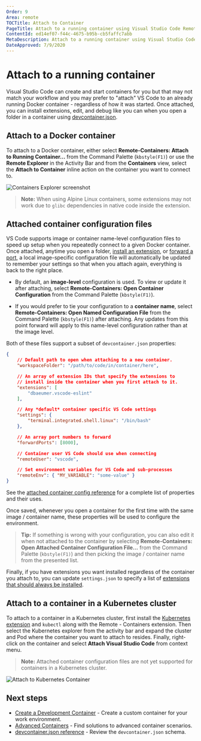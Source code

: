 ```yaml
---
Order: 9
Area: remote
TOCTitle: Attach to Container
PageTitle: Attach to a running container using Visual Studio Code Remote Development
ContentId: ed14ef07-f44c-4675-b95b-cb5faffc7abb
MetaDescription: Attach to a running container using Visual Studio Code Remote Development
DateApproved: 7/9/2020
---
```

# Attach to a running container

Visual Studio Code can create and start containers for you but that may not match your workflow and you may prefer to "attach" VS Code to an already running Docker container - regardless of how it was started. Once attached, you can install extensions, edit, and debug like you can when you open a folder in a container using [devcontainer.json](/docs/remote/devcontainerjson-reference.md).

## Attach to a Docker container

To attach to a Docker container, either select **Remote-Containers: Attach to Running Container...** from the Command Palette (`kbstyle(F1)`) or use the **Remote Explorer** in the Activity Bar and from the **Containers** view, select the **Attach to Container** inline action on the container you want to connect to.

![Containers Explorer screenshot](images/containers/containers-attach.png)

> **Note:** When using Alpine Linux containers, some extensions may not work due to `glibc` dependencies in native code inside the extension.

## Attached container configuration files

VS Code supports image or container name-level configuration files to speed up setup when you repeatedly connect to a given Docker container. Once attached, anytime you open a folder, [install an extension](/docs/remote/containers.md#managing-extensions), or [forward a port](/docs/remote/containers.md#forwarding-or-publishing-a-port), a local image-specific configuration file will automatically be updated to remember your settings so that when you attach again, everything is back to the right place.

* By default, an **image-level** configuration is used. To view or update it after attaching, select **Remote-Containers: Open Container Configuration** from the Command Palette (`kbstyle(F1)`).

* If you would prefer to tie your configuration to a **container name**, select **Remote-Containers: Open Named Configuration File** from the Command Palette (`kbstyle(F1)`) after attaching. Any updates from this point forward will apply to this name-level configuration rather than at the image level.

Both of these files support a subset of `devcontainer.json` properties:

```json
{
    // Default path to open when attaching to a new container.
    "workspaceFolder": "/path/to/code/in/container/here",

    // An array of extension IDs that specify the extensions to
    // install inside the container when you first attach to it.
    "extensions": [
        "dbaeumer.vscode-eslint"
    ],

    // Any *default* container specific VS Code settings
    "settings": {
        "terminal.integrated.shell.linux": "/bin/bash"
    },

    // An array port numbers to forward
    "forwardPorts": [8000],

    // Container user VS Code should use when connecting
    "remoteUser": "vscode",

    // Set environment variables for VS Code and sub-processes
    "remoteEnv": { "MY_VARIABLE": "some-value" }
}
```

See the [attached container config reference](/docs/remote/devcontainerjson-reference.md#attached-container-configuration-reference) for a complete list of properties and their uses.

Once saved, whenever you open a container for the first time with the same image / container name, these properties will be used to configure the environment.

> **Tip:** If something is wrong with your configuration, you can also edit it when not attached to the container by selecting **Remote-Containers: Open Attached Container Configuration File...** from the Command Palette (`kbstyle(F1)`) and then picking the image / container name from the presented list.

Finally, if you have extensions you want installed regardless of the container you attach to, you can update `settings.json` to specify a list of [extensions that should always be installed](/docs/remote/containers.md#always-installed-extensions).

## Attach to a container in a Kubernetes cluster

To attach to a container in a Kubernetes cluster, first install the [Kubernetes extension](https://marketplace.visualstudio.com/items?itemName=ms-kubernetes-tools.vscode-kubernetes-tools) and `kubectl` along with the Remote - Containers extension. Then select the Kubernetes explorer from the activity bar and expand the cluster and Pod where the container you want to attach to resides. Finally, right-click on the container and select **Attach Visual Studio Code** from context menu.

> **Note:** Attached container configuration files are not yet supported for containers in a Kubernetes cluster.

![Attach to Kubernetes Container](images/containers/k8s-attach.png)

## Next steps

* [Create a Development Container](/docs/remote/create-dev-container.md) - Create a custom container for your work environment.
* [Advanced Containers](/docs/remote/containers-advanced.md) - Find solutions to advanced container scenarios.
* [devcontainer.json reference](/docs/remote/devcontainerjson-reference.md) - Review the `devcontainer.json` schema.
